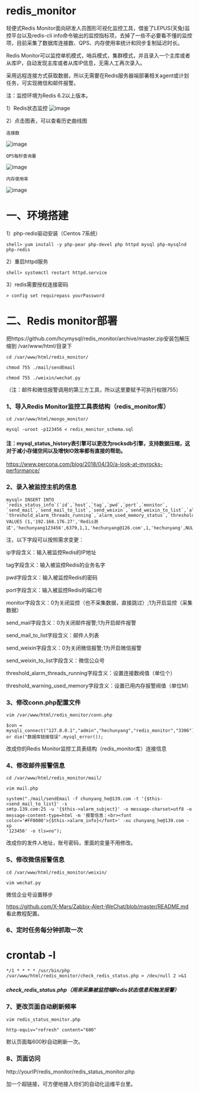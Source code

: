 # redis_monitor

轻便式Redis Monitor面向研发人员图形可视化监控工具，借鉴了LEPUS(天兔)监控平台以及redis-cli info命令输出的监控指标项，去掉了一些不必要看不懂的监控项，目前采集了数据库连接数、QPS、内存使用率统计和同步复制延迟时长。

Redis Monitor可以监控单机模式，哨兵模式，集群模式，并且录入一个主库或者从库IP，自动发现主库或者从库IP信息，无需人工再次录入。

采用远程连接方式获取数据，所以无需要在Redis服务器端部署相关agent或计划任务，可实现微信和邮件报警。

注：监控环境为Redis 6.2以上版本。

1）Redis状态监控 
![image](https://raw.githubusercontent.com/hcymysql/redis_monitor/main/image/redis_monitor.jpg)

2）点击图表，可以查看历史曲线图

    连接数
![image](https://raw.githubusercontent.com/hcymysql/redis_monitor/main/image/redis_monitor_history1.png)

    QPS每秒查询量
![image](https://raw.githubusercontent.com/hcymysql/redis_monitor/main/image/redis_monitor_history2.png)

    内存使用率
![image](https://raw.githubusercontent.com/hcymysql/redis_monitor/main/image/redis_monitor_history3.png)

# 一、环境搭建

1）php-redis驱动安装（Centos 7系统）

    shell> yum install -y php-pear php-devel php httpd mysql php-mysqlnd php-redis

2）重启httpd服务

    shell> systemctl restart httpd.service

3）redis需要授权连接密码

    > config set requirepass yourPassword

# 二、Redis monitor部署

把https://github.com/hcymysql/redis_monitor/archive/master.zip安装包解压缩到 /var/www/html/目录下

    cd /var/www/html/redis_monitor/

    chmod 755 ./mail/sendEmail

    chmod 755 ./weixin/wechat.py

（注：邮件和微信报警调用的第三方工具，所以这里要赋予可执行权限755）

### 1、导入Redis Monitor监控工具表结构（redis_monitor库）

    cd /var/www/html/mongo_monitor/

    mysql -uroot -p123456 < redis_monitor_schema.sql
#### 注：mysql_status_history表引擎可以更改为rocksdb引擎，支持数据压缩，这对于减小存储空间以及增快IO效率都有直接的帮助。
https://www.percona.com/blog/2018/04/30/a-look-at-myrocks-performance/

### 2、录入被监控主机的信息

    mysql> INSERT INTO `redis_status_info`(`id`,`host`,`tag`,`pwd`,`port`,`monitor`,
    `send_mail`,`send_mail_to_list`,`send_weixin`,`send_weixin_to_list`,`alarm_threads_running`,
    `threshold_alarm_threads_running`,`alarm_used_memory_status`,`threshold_warning_used_memory`) 
    VALUES (1,'192.168.176.27','Redis测试','hechunyang123456',6379,1,1,'hechunyang@126.com',1,'hechunyang',NULL,150,NULL,'200M');

注，以下字段可以按照需求变更：

ip字段含义：输入被监控Redis的IP地址

tag字段含义：输入被监控Redis的业务名字

pwd字段含义：输入被监控Redis的密码

port字段含义：输入被监控Redis的端口号

monitor字段含义：0为关闭监控（也不采集数据，直接跳过）;1为开启监控（采集数据）

send_mail字段含义：0为关闭邮件报警;1为开启邮件报警

send_mail_to_list字段含义：邮件人列表

send_weixin字段含义：0为关闭微信报警;1为开启微信报警

send_weixin_to_list字段含义：微信公众号

threshold_alarm_threads_running字段含义：设置连接数阀值（单位个）

threshold_warning_used_memory字段含义：设置已用内存报警阀值（单位M）

### 3、修改conn.php配置文件

    vim /var/www/html/redis_monitor/conn.php

    $con = mysqli_connect("127.0.0.1","admin","hechunyang","redis_monitor","3306") or die("数据库链接错误".mysql_error());

改成你的Redis Monitor监控工具表结构（redis_monitor库）连接信息

### 4、修改邮件报警信息

    cd /var/www/html/redis_monitor/mail/

    vim mail.php

    system("./mail/sendEmail -f chunyang_he@139.com -t '{$this->send_mail_to_list}' -s 
    smtp.139.com:25 -u '{$this->alarm_subject}' -o message-charset=utf8 -o message-content-type=html -m '报警信息：<br><font 
    color='#FF0000'>{$this->alarm_info}</font>' -xu chunyang_he@139.com -xp 
    '123456' -o tls=no");

改成你的发件人地址，账号密码，里面的变量不用修改。


### 5、修改微信报警信息

    cd /var/www/html/redis_monitor/weixin/

    vim wechat.py

微信企业号设置移步

https://github.com/X-Mars/Zabbix-Alert-WeChat/blob/master/README.md 看此教程配置。

### 6、定时任务每分钟抓取一次

# crontab -l
    */1 * * * * /usr/bin/php /var/www/html/redis_monitor/check_redis_status.php > /dev/null 2 >&1
##### check_redis_status.php（用来采集被监控端Redis状态信息和触发报警）

### 7、更改页面自动刷新频率

    vim redis_status_monitor.php

    http-equiv="refresh" content="600"

默认页面每600秒自动刷新一次。


### 8、页面访问

http://yourIP/redis_monitor/redis_status_monitor.php

加一个超链接，可方便地接入你们的自动化运维平台里。
